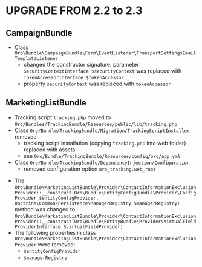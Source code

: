 UPGRADE FROM 2.2 to 2.3
========================

CampaignBundle
--------------
- Class `Oro\Bundle\CampaignBundle\Form\EventListener\TransportSettingsEmailTemplateListener`
    - changed the constructor signature: parameter `SecurityContextInterface $securityContext` was replaced with `TokenAccessorInterface $tokenAccessor`
    - property `securityContext` was replaced with `tokenAccessor`

MarketingListBundle
-------------------
- Tracking script `tracking.php` moved to `Oro/Bundles/TrackingBundle/Resources/public/lib/tracking.php`
- Class `Oro/Bundle/TrackingBundle/Migration/TrackingScriptInstaller` removed
    - tracking script installation (copying `tracking.php` into web folder) replaced with assets
    - see `Oro/Bundle/TrackingBundle/Resources/config/oro/app.yml`
- Class `Oro/Bundle/TrackingBundle/DependencyInjection/Configuration`
    - removed configuration option `oro_tracking.web_root`
* The `Oro\Bundle\MarketingListBundle\Provider\ContactInformationExclusionProvider::__construct(Oro\Bundle\EntityConfigBundle\Provider\ConfigProvider $entityConfigProvider, Doctrine\Common\Persistence\ManagerRegistry $managerRegistry)` method was changed to `Oro\Bundle\MarketingListBundle\Provider\ContactInformationExclusionProvider::__construct(Oro\Bundle\EntityBundle\Provider\VirtualFieldProviderInterface $virtualFieldProvider)`
* The following properties in class `Oro\Bundle\MarketingListBundle\Provider\ContactInformationExclusionProvider` were removed:
   - `$entityConfigProvider`
   - `$managerRegistry`

